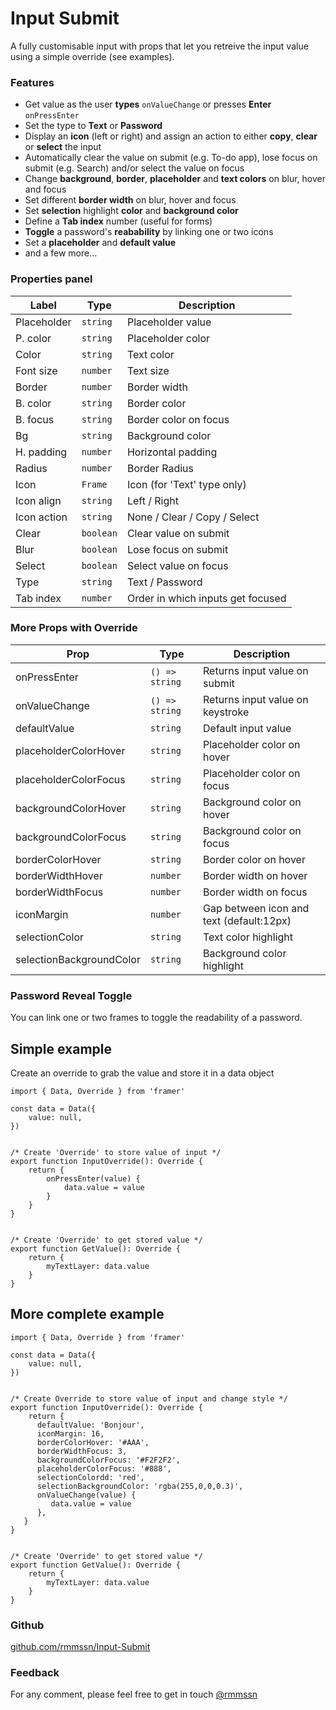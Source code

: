 # Input Submit

A fully customisable input with props that let you retreive the input value using a simple override (see examples).

### Features
- Get value as the user **types** `onValueChange` or presses **Enter** `onPressEnter`
- Set the type to **Text** or **Password**
- Display an **icon** (left or right) and assign an action to either **copy**, **clear** or **select** the input
- Automatically clear the value on submit (e.g. To-do app), lose focus on submit (e.g. Search) and/or select the value on focus
- Change **background**, **border**, **placeholder** and **text colors** on blur, hover and focus
- Set different **border width** on blur, hover and focus
- Set **selection** highlight **color** and **background color**
- Define a **Tab index** number (useful for forms)
- **Toggle** a password's **reabability** by linking one or two icons
- Set a **placeholder** and **default value**
- and a few more...

### Properties panel

| Label | Type | Description |
|---|---|---|
| Placeholder | `string` | Placeholder value |
| P. color | `string` | Placeholder color |
| Color | `string` | Text color |
| Font size | `number` | Text size |
| Border | `number` | Border width |
| B. color | `string` | Border color |
| B. focus | `string` | Border color on focus |
| Bg | `string` | Background color |
| H. padding | `number` | Horizontal padding |
| Radius | `number` | Border Radius |
| Icon | `Frame` | Icon (for 'Text' type only) | 
| Icon align | `string` | Left / Right |
| Icon action | `string` | None / Clear / Copy / Select |
| Clear | `boolean` | Clear value on submit |
| Blur | `boolean` | Lose focus on submit |
| Select | `boolean` | Select value on focus |
| Type | `string` | Text / Password |
| Tab index | `number` | Order in which inputs get focused |

  
### More Props with Override

| Prop | Type | Description |
|---|---|---|
| onPressEnter | `() => string` | Returns input value on submit |
| onValueChange | `() => string` | Returns input value on keystroke |
| defaultValue | `string` | Default input value |
| placeholderColorHover | `string` | Placeholder color on hover | 
| placeholderColorFocus | `string` | Placeholder color on focus | 
| backgroundColorHover | `string` | Background color on hover |
| backgroundColorFocus | `string` | Background color on focus | 
| borderColorHover | `string` | Border color on hover |
| borderWidthHover | `number` | Border width on hover |
| borderWidthFocus | `number` | Border width on focus |
| iconMargin | `number` | Gap between icon and text (default:12px) |
| selectionColor | `string` | Text color highlight |
| selectionBackgroundColor | `string` | Background color highlight |


### Password Reveal Toggle

You can link one or two frames to toggle the readability of a password.

## Simple example

Create an override to grab the value and store it in a data object
```tsx
import { Data, Override } from 'framer'

const data = Data({
    value: null,
})


/* Create 'Override' to store value of input */
export function InputOverride(): Override {
    return {
        onPressEnter(value) {
            data.value = value
        }
    }
}


/* Create 'Override' to get stored value */
export function GetValue(): Override {
    return {
        myTextLayer: data.value
    }
}
```

## More complete example

```tsx
import { Data, Override } from 'framer'

const data = Data({
    value: null,
})


/* Create Override to store value of input and change style */
export function InputOverride(): Override {
    return {
      defaultValue: 'Bonjour',
      iconMargin: 16,
      borderColorHover: '#AAA',
      borderWidthFocus: 3,
      backgroundColorFocus: '#F2F2F2',
      placeholderColorFocus: '#888',
      selectionColordd: 'red',
      selectionBackgroundColor: 'rgba(255,0,0,0.3)',
      onValueChange(value) {
         data.value = value
      },
   }
}


/* Create 'Override' to get stored value */
export function GetValue(): Override {
    return {
        myTextLayer: data.value
    }
}
```

### Github

[github.com/rmmssn/Input-Submit](https://github.com/rmmssn/Input-Submit)

### Feedback

For any comment, please feel free to get in touch [@rmmssn](https://twitter.com/rmmssn)
